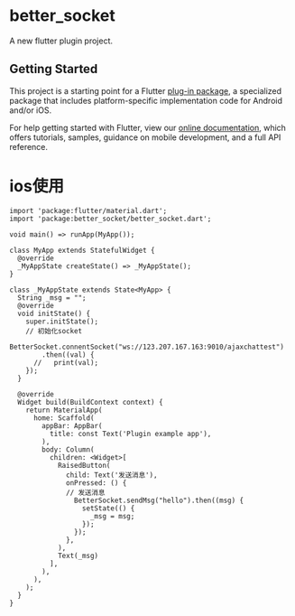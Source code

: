 # better_socket

A new flutter plugin project.

## Getting Started

This project is a starting point for a Flutter
[plug-in package](https://flutter.dev/developing-packages/),
a specialized package that includes platform-specific implementation code for
Android and/or iOS.

For help getting started with Flutter, view our 
[online documentation](https://flutter.dev/docs), which offers tutorials, 
samples, guidance on mobile development, and a full API reference.

# ios使用
```OC
import 'package:flutter/material.dart';
import 'package:better_socket/better_socket.dart';

void main() => runApp(MyApp());

class MyApp extends StatefulWidget {
  @override
  _MyAppState createState() => _MyAppState();
}

class _MyAppState extends State<MyApp> {
  String _msg = "";
  @override
  void initState() {
    super.initState();
    // 初始化socket
    BetterSocket.connentSocket("ws://123.207.167.163:9010/ajaxchattest")
        .then((val) {
      //   print(val);
    });
  }

  @override
  Widget build(BuildContext context) {
    return MaterialApp(
      home: Scaffold(
        appBar: AppBar(
          title: const Text('Plugin example app'),
        ),
        body: Column(
          children: <Widget>[
            RaisedButton(
              child: Text('发送消息'),
              onPressed: () {
              // 发送消息
                BetterSocket.sendMsg("hello").then((msg) {
                  setState(() {
                    _msg = msg;
                  });
                });
              },
            ),
            Text(_msg)
          ],
        ),
      ),
    );
  }
}
```
